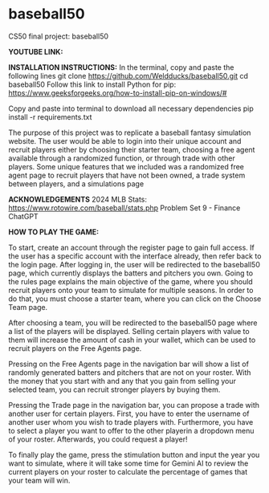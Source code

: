 # baseball50
CS50 final project: baseball50

**YOUTUBE LINK:**

**INSTALLATION INSTRUCTIONS:**
In the terminal, copy and paste the following lines
git clone https://github.com/Weldducks/baseball50.git
cd baseball50
Follow this link to install Python for pip: https://www.geeksforgeeks.org/how-to-install-pip-on-windows/#

Copy and paste into terminal to download all necessary dependencies
pip install -r requirements.txt

The purpose of this project was to replicate a baseball fantasy simulation website. The user would be able to login into their unique account and recruit players either by choosing their starter team, choosing a free agent available through a randomized function, or through trade with other players. Some unique features that we included was a randomized free agent page to recruit players that have not been owned, a trade system between players, and a simulations page

**ACKNOWLEDGEMENTS**
2024 MLB Stats:
https://www.rotowire.com/baseball/stats.php
Problem Set 9 - Finance
ChatGPT

**HOW TO PLAY THE GAME:**

To start, create an account through the register page to gain full access. If the user has a specific account with the interface already, then refer back to the login page. After logging in, the user will be redirected to the baseball50 page, which currently displays the batters and pitchers you own. Going to the rules page explains the main objective of the game, where you should recruit players onto your team to simulate for multiple seasons. In order to do that, you must choose a starter team, where you can click on the Choose Team page.

After choosing a team, you will be redirected to the baseball50 page where a list of the players will be displayed. Selling certain players with value to them will increase the amount of cash in your wallet, which can be used to recruit players on the Free Agents page.

Pressing on the Free Agents page in the navigation bar will show a list of randomly generated batters and pitchers that are not on your roster. With the money that you start with and any that you gain from selling your selected team, you can recruit stronger players by buying them.

Pressing the Trade page in the navigation bar, you can propose a trade with another user for certain players. First, you have to enter the username of another user whom you wish to trade players with. Furthermore, you have to select a player you want to offer to the other playerin a dropdown menu of your roster. Afterwards, you could request a player!


To finally play the game, press the stimulation button and input the year you want to simulate, where it will take some time for Gemini AI to review the current players on your roster to calculate the percentage of games that your team will win.

